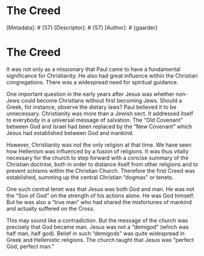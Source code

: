 # The Creed
[Metadata]: # {57}
[Descriptor]: # {57}
[Author]: # {gaarder}
# The Creed
It was not only as a missionary that Paul came to have a fundamental
significance for Christianity. He also had great influence within the Christian
congregations. There was a widespread need for spiritual guidance.

One important question in the early years after Jesus was whether non-Jews
could become Christians without first becoming Jews. Should a Greek, for
instance, observe the dietary laws? Paul believed it to be unnecessary.
Christianity was more than a Jewish sect. It addressed itself to everybody in a
universal message of salvation. The “Old Covenant” between God and Israel had
been replaced by the “New Covenant” which Jesus had established between God and
mankind.

However, Christianity was not the only religion at that time. We have seen how
Hellenism was influenced by a fusion of religions. It was thus vitally
necessary for the church to step forward with a concise summary of the
Christian doctrine, both in order to distance itself from other religions and
to prevent schisms within the Christian Church. Therefore the first Creed was
established, summing up the central Christian “dogmas” or tenets.

One such central tenet was that Jesus was both God and man. He was not the “Son
of God” on the strength of his actions alone. He was God himself. But he was
also a “true man” who had shared the misfortunes of mankind and actually
suffered on the Cross.

This may sound like a contradiction. But the message of the church was
precisely that God became man. Jesus was not a “demigod” (which was half man,
half god). Belief in such “demigods” was quite widespread in Greek and
Hellenistic religions. The church taught that Jesus was “perfect God, perfect
man.”


